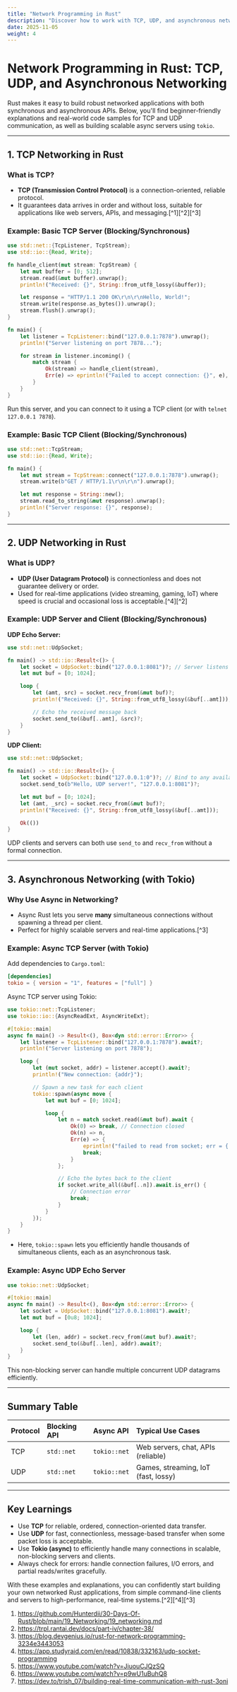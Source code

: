 ```yaml
---
title: "Network Programming in Rust"
description: "Discover how to work with TCP, UDP, and asynchronous networking in Rust for building reliable networked applications."
date: 2025-11-05
weight: 4
---
```


# Network Programming in Rust: TCP, UDP, and Asynchronous Networking

Rust makes it easy to build robust networked applications with both synchronous and asynchronous APIs. Below, you'll find beginner-friendly explanations and real-world code samples for TCP and UDP communication, as well as building scalable async servers using `tokio`.

***

## 1. TCP Networking in Rust

### What is TCP?

- **TCP (Transmission Control Protocol)** is a connection-oriented, reliable protocol.
- It guarantees data arrives in order and without loss, suitable for applications like web servers, APIs, and messaging.[^1][^2][^3]


### Example: Basic TCP Server (Blocking/Synchronous)

```rust
use std::net::{TcpListener, TcpStream};
use std::io::{Read, Write};

fn handle_client(mut stream: TcpStream) {
    let mut buffer = [0; 512];
    stream.read(&mut buffer).unwrap();
    println!("Received: {}", String::from_utf8_lossy(&buffer));

    let response = "HTTP/1.1 200 OK\r\n\r\nHello, World!";
    stream.write(response.as_bytes()).unwrap();
    stream.flush().unwrap();
}

fn main() {
    let listener = TcpListener::bind("127.0.0.1:7878").unwrap();
    println!("Server listening on port 7878...");

    for stream in listener.incoming() {
        match stream {
            Ok(stream) => handle_client(stream),
            Err(e) => eprintln!("Failed to accept connection: {}", e),
        }
    }
}
```

Run this server, and you can connect to it using a TCP client (or with `telnet 127.0.0.1 7878`).

### Example: Basic TCP Client (Blocking/Synchronous)

```rust
use std::net::TcpStream;
use std::io::{Read, Write};

fn main() {
    let mut stream = TcpStream::connect("127.0.0.1:7878").unwrap();
    stream.write(b"GET / HTTP/1.1\r\n\r\n").unwrap();

    let mut response = String::new();
    stream.read_to_string(&mut response).unwrap();
    println!("Server response: {}", response);
}
```


***

## 2. UDP Networking in Rust

### What is UDP?

- **UDP (User Datagram Protocol)** is connectionless and does not guarantee delivery or order.
- Used for real-time applications (video streaming, gaming, IoT) where speed is crucial and occasional loss is acceptable.[^4][^2]


### Example: UDP Server and Client (Blocking/Synchronous)

**UDP Echo Server:**

```rust
use std::net::UdpSocket;

fn main() -> std::io::Result<()> {
    let socket = UdpSocket::bind("127.0.0.1:8081")?; // Server listens here
    let mut buf = [0; 1024];

    loop {
        let (amt, src) = socket.recv_from(&mut buf)?;
        println!("Received: {}", String::from_utf8_lossy(&buf[..amt]));

        // Echo the received message back
        socket.send_to(&buf[..amt], &src)?;
    }
}
```

**UDP Client:**

```rust
use std::net::UdpSocket;

fn main() -> std::io::Result<()> {
    let socket = UdpSocket::bind("127.0.0.1:0")?; // Bind to any available port
    socket.send_to(b"Hello, UDP server!", "127.0.0.1:8081")?;

    let mut buf = [0; 1024];
    let (amt, _src) = socket.recv_from(&mut buf)?;
    println!("Received: {}", String::from_utf8_lossy(&buf[..amt]));

    Ok(())
}
```

UDP clients and servers can both use `send_to` and `recv_from` without a formal connection.

***

## 3. Asynchronous Networking (with Tokio)

### Why Use Async in Networking?

- Async Rust lets you serve **many** simultaneous connections without spawning a thread per client.
- Perfect for highly scalable servers and real-time applications.[^3]


### Example: Async TCP Server (with Tokio)

Add dependencies to `Cargo.toml`:

```toml
[dependencies]
tokio = { version = "1", features = ["full"] }
```

Async TCP server using Tokio:

```rust
use tokio::net::TcpListener;
use tokio::io::{AsyncReadExt, AsyncWriteExt};

#[tokio::main]
async fn main() -> Result<(), Box<dyn std::error::Error>> {
    let listener = TcpListener::bind("127.0.0.1:7878").await?;
    println!("Server listening on port 7878");

    loop {
        let (mut socket, addr) = listener.accept().await?;
        println!("New connection: {addr}");

        // Spawn a new task for each client
        tokio::spawn(async move {
            let mut buf = [0; 1024];

            loop {
                let n = match socket.read(&mut buf).await {
                    Ok(0) => break, // Connection closed
                    Ok(n) => n,
                    Err(e) => {
                        eprintln!("failed to read from socket; err = {:?}", e);
                        break;
                    }
                };

                // Echo the bytes back to the client
                if socket.write_all(&buf[..n]).await.is_err() {
                    // Connection error
                    break;
                }
            }
        });
    }
}
```

- Here, `tokio::spawn` lets you efficiently handle thousands of simultaneous clients, each as an asynchronous task.


### Example: Async UDP Echo Server

```rust
use tokio::net::UdpSocket;

#[tokio::main]
async fn main() -> Result<(), Box<dyn std::error::Error>> {
    let socket = UdpSocket::bind("127.0.0.1:8081").await?;
    let mut buf = [0u8; 1024];

    loop {
        let (len, addr) = socket.recv_from(&mut buf).await?;
        socket.send_to(&buf[..len], addr).await?;
    }
}
```

This non-blocking server can handle multiple concurrent UDP datagrams efficiently.

***

## Summary Table

| Protocol | Blocking API | Async API | Typical Use Cases |
| :-- | :-- | :-- | :-- |
| TCP | `std::net` | `tokio::net` | Web servers, chat, APIs (reliable) |
| UDP | `std::net` | `tokio::net` | Games, streaming, IoT (fast, lossy) |


***

## Key Learnings

- Use **TCP** for reliable, ordered, connection-oriented data transfer.
- Use **UDP** for fast, connectionless, message-based transfer when some packet loss is acceptable.
- Use **Tokio (async)** to efficiently handle many connections in scalable, non-blocking servers and clients.
- Always check for errors: handle connection failures, I/O errors, and partial reads/writes gracefully.

With these examples and explanations, you can confidently start building your own networked Rust applications, from simple command-line clients and servers to high-performance, real-time systems.[^2][^4][^3]

1. https://github.com/Hunterdii/30-Days-Of-Rust/blob/main/19_Networking/19_networking.md
2. https://trpl.rantai.dev/docs/part-iv/chapter-38/
3. https://blog.devgenius.io/rust-for-network-programming-3234e3443053
4. https://app.studyraid.com/en/read/10838/332163/udp-socket-programming
5. https://www.youtube.com/watch?v=JiuouCJQzSQ
6. https://www.youtube.com/watch?v=p9wU1uBuhQ8
7. https://dev.to/trish_07/building-real-time-communication-with-rust-3oni
